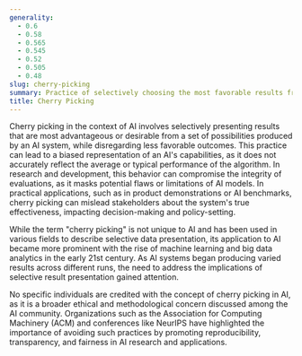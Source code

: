 ```yaml
---
generality:
  - 0.6
  - 0.58
  - 0.565
  - 0.545
  - 0.52
  - 0.505
  - 0.48
slug: cherry-picking
summary: Practice of selectively choosing the most favorable results from multiple outputs generated by an algorithm, often used to present the algorithm in a better light.
title: Cherry Picking
---
```


Cherry picking in the context of AI involves selectively presenting results that are most advantageous or desirable from a set of possibilities produced by an AI system, while disregarding less favorable outcomes. This practice can lead to a biased representation of an AI's capabilities, as it does not accurately reflect the average or typical performance of the algorithm. In research and development, this behavior can compromise the integrity of evaluations, as it masks potential flaws or limitations of AI models. In practical applications, such as in product demonstrations or AI benchmarks, cherry picking can mislead stakeholders about the system's true effectiveness, impacting decision-making and policy-setting.

While the term "cherry picking" is not unique to AI and has been used in various fields to describe selective data presentation, its application to AI became more prominent with the rise of machine learning and big data analytics in the early 21st century. As AI systems began producing varied results across different runs, the need to address the implications of selective result presentation gained attention.

No specific individuals are credited with the concept of cherry picking in AI, as it is a broader ethical and methodological concern discussed among the AI community. Organizations such as the Association for Computing Machinery (ACM) and conferences like NeurIPS have highlighted the importance of avoiding such practices by promoting reproducibility, transparency, and fairness in AI research and applications.
